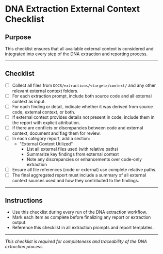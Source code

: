 # DNA Extraction External Context Checklist

## Purpose
This checklist ensures that all available external context is considered and integrated into every step of the DNA extraction and reporting process.

---

## Checklist

- [ ] Collect all files from `DOCS/extractions/<target>/context/` and any other relevant external context folders.
- [ ] For each extraction prompt, include both source code and all external context as input.
- [ ] For each finding or detail, indicate whether it was derived from source code, external context, or both.
- [ ] If external context provides details not present in code, include them in the report with explicit attribution.
- [ ] If there are conflicts or discrepancies between code and external context, document and flag them for review.
- [ ] In each category report, add a section:
  - "External Context Utilized"
    - List all external files used (with relative paths)
    - Summarize key findings from external context
    - Note any discrepancies or enhancements over code-only extraction
- [ ] Ensure all file references (code or external) use complete relative paths.
- [ ] The final aggregated report must include a summary of all external context sources used and how they contributed to the findings.

---

## Instructions
- Use this checklist during every run of the DNA extraction workflow.
- Mark each item as complete before finalizing any report or extraction output.
- Reference this checklist in all extraction prompts and report templates.

---

*This checklist is required for completeness and traceability of the DNA extraction process.*

